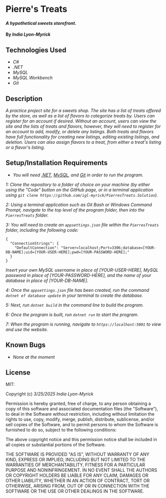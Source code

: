 # Pierre's Treats

#### _A hypothetical sweets storefront._

#### By _**India Lyon-Myrick**_

## Technologies Used

* _C#_
* _.NET_
* _MySQL_
* _MySQL Workbench_
* _Git_

## Description

_A practice project site for a sweets shop. The site has a list of treats offered by the store, as well as a list of flavors to categorize treats by. Users can register for an account if desired. Without an account, users can view the site and the lists of treats and flavors, however, they will need to register for an account to add, modify, or delete any listings. Both treats and flavors have full functionality for creating new listings, editing existing listings, and deletion. Users can also assign flavors to a treat, from either a treat's listing or a flavor's listing._

## Setup/Installation Requirements

* _You will need [.NET](https://dotnet.microsoft.com/en-us/download/dotnet/6.0), [MySQL](https://downloads.mysql.com/archives/get/p/25/file/mysql-installer-web-community-8.0.19.0.msi), and [Git](https://git-scm.com/downloads/) in order to run the program._

_1: Clone the repository to a folder of choice on your machine (by either using the "Code" button on the GitHub page, or in a terminal application using `git clone https://github.com/igl-myrick/PierresTreats.Solution`)._

_2: Using a terminal application such as Git Bash or Windows Command Prompt, navigate to the top level of the program folder, then into the `PierresTreats` folder._

_3: You will need to create an `appsettings.json` file within the `PierresTreats` folder, including the following code:_

```
{
  "ConnectionStrings": {
    "DefaultConnection": "Server=localhost;Port=3306;database=[YOUR-DB-NAME];uid=[YOUR-USER-HERE];pwd=[YOUR-PASSWORD-HERE];"
  }
}
```

_Insert your own MySQL username in place of [YOUR-USER-HERE], MySQL password in place of [YOUR-PASSWORD-HERE], and the name of your database in place of [YOUR-DB-NAME]._

_4: Once the `appsettings.json` file has been created, run the command `dotnet ef database update` in your terminal to create the database._

_5: Next, run `dotnet build` in the command line to build the program._

_6: Once the program is built, run `dotnet run` to start the program._

_7: When the program is running, navigate to `https://localhost:5001` to view and use the website._

## Known Bugs

* _None at the moment_

## License

MIT:

Copyright (c) _3/25/2025_ _India Lyon-Myrick_

Permission is hereby granted, free of charge, to any person obtaining a copy of this software and associated documentation files (the "Software"), to deal in the Software without restriction, including without limitation the rights to use, copy, modify, merge, publish, distribute, sublicense, and/or sell copies of the Software, and to permit persons to whom the Software is furnished to do so, subject to the following conditions:

The above copyright notice and this permission notice shall be included in all copies or substantial portions of the Software.

THE SOFTWARE IS PROVIDED "AS IS", WITHOUT WARRANTY OF ANY KIND, EXPRESS OR IMPLIED, INCLUDING BUT NOT LIMITED TO THE WARRANTIES OF MERCHANTABILITY, FITNESS FOR A PARTICULAR PURPOSE AND NONINFRINGEMENT. IN NO EVENT SHALL THE AUTHORS OR COPYRIGHT HOLDERS BE LIABLE FOR ANY CLAIM, DAMAGES OR OTHER LIABILITY, WHETHER IN AN ACTION OF CONTRACT, TORT OR OTHERWISE, ARISING FROM, OUT OF OR IN CONNECTION WITH THE SOFTWARE OR THE USE OR OTHER DEALINGS IN THE SOFTWARE.
